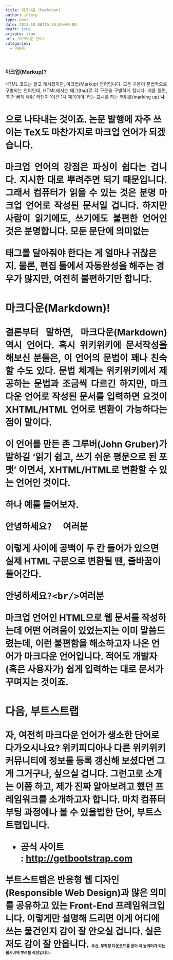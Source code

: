 ```yaml
---
title: 마크다운 (Markdown)
author: interp
type: post
date: 2013-10-06T15:30:04+00:00
draft: true
private: true
url: /마크다운-언어/
categories:
  - 미분류

---
```

### 마크업(Markup)?

<p style="text-align: justify;">
  HTML 코드는 알고 계시겠지만, 마크업(Markup) 언어입니다. 모든 구문이 문법적으로 구별되는 언어인데, HTML에서는 태그(tag)로 각 구문을 구별하게 됩니다. 예를 들면, &#8216;이건 굵게 해줘&#8217; 라던지 &#8216;이건 1차 제목이야&#8217; 라는 표시를 하는 행위를(marking up) <b>나 <h1>으로 나타내는 것이죠. 논문 발행에 자주 쓰이는 TeX도 마찬가지로 마크업 언어가 되겠습니다.
</p>

<p style="text-align: justify;">
  마크업 언어의 강점은 파싱이 쉽다는 겁니다. 지시한 대로 뿌려주면 되기 때문입니다. 그래서 컴퓨터가 읽을 수 있는 것은 분명 마크업 언어로 작성된 문서일 겁니다. 하지만 사람이 읽기에도, 쓰기에도 불편한 언어인 것은 분명합니다. 모둔 문단에 의미없는 <p> 태그를 달아줘야 한다는 게 얼마나 귀찮은지. 물론, 편집 툴에서 자동완성을 해주는 경우가 많지만, 여전히 불편하기만 합니다.
</p>

### 마크다운(Markdown)!

<p style="text-align: justify;">
  결론부터 말하면, 마크다운(Markdown) 역시 언어다. 혹시 위키위키에 문서작성을 해보신 분들은, 이 언어의 문법이 꽤나 친숙할 수도 있다. 문법 체계는 위키위키에서 제공하는 문법과 조금씩 다르긴 하지만, 마크다운 언어로 작성된 문서를 입력하면 요것이 XHTML/HTML 언어로 변환이 가능하다는 점이 말이다.
</p>

<p style="text-align: justify;">
  이 언어를 만든 존 그루버(John Gruber)가 말하길 &#8216;읽기 쉽고, 쓰기 쉬운 평문으로 된 포맷&#8217; 이면서, XHTML/HTML로 변환할 수 있는 언어인 것이다.
</p>

하나 예를 들어보자.

<pre class="brush:plain">안녕하세요?  여러분
</pre>

이렇게 사이에 공백이 두 칸 들어가 있으면 실제 HTML 구문으로 변환될 땐, 줄바꿈이 들어간다.

<pre class="brush:plain">안녕하세요?&lt;br/&gt;여러분
</pre>

마크업 언어인 HTML으로 웹 문서를 작성하는데 어떤 어려움이 있었는지는 이미 말씀드렸는데, 이런 불편함을 해소하고자 나온 언어가 마크다운 언어입니다. 적어도 개발자 (혹은 사용자가) 쉽게 입력하는 대로 문서가 꾸며지는 것이죠.

### 다음, 부트스트랩

자, 여전히 마크다운 언어가 생소한 단어로 다가오시나요? 위키피디아나 다른 위키위키 커뮤니티에 정보를 등록 갱신해 보셨다면 그게 그거구나, 싶으실 겁니다. 그런고로 소개는 이쯤 하고, 제가 진짜 알아보려고 했던 프레임워크를 소개하고자 합니다. 마치 컴퓨터 부팅 과정에나 볼 수 있을법한 단어, 부트스트랩입니다.

<ul style="list-style-type: disc;">
  <li>
    공식 사이트 : <a href="http://getbootstrap.com/">http://getbootstrap.com</a>
  </li>
</ul>

부트스트랩은 반응형 웹 디자인(Responsible Web Design)과 많은 의미를 공유하고 있는 Front-End 프레임워크입니다. 이렇게만 설명해 드리면 이게 어디에 쓰는 물건인지 감이 잘 안오실 겁니다. 실은 저도 감이 잘 안옵니다. <span style="background-color: transparent; font-size: 9pt; line-height: 1.5;">우선, 무작정 다운로드를 받아 제 놀이터가 되는 웹서버에 뿌려볼 작정입니다.</span>

<span style="background-color: transparent; font-size: 9pt; line-height: 1.5;"> </span>